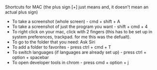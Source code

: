 Shortcuts for MAC (the plus sign [+] just means and, it doesn't mean an actual plus sign) 

- To take a screenshot (whole screen) - cmd + shift + A
- To take a screenshot of just the program you want - shift + cmd + 4
- To right click on your mac, click with 2 fingers (this has to be set up in system preferences, trackpad. for me this was the defualt).  
- To go to the folder that you need: Ask Siri
- To add a folder to favorites - press ctrl + cmd + T
- To switch languages (if languages are already set up) - press ctrl + option + spacebar
- To open developer tools in chrom - press cmd + option + j
